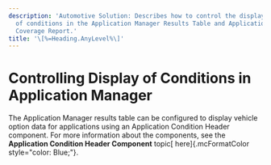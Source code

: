```yaml
---
description: 'Automotive Solution: Describes how to control the display
  of conditions in the Application Manager Results Table and Application
  Coverage Report.'
title: '\[%=Heading.AnyLevel%\]'
---
```


Controlling Display of Conditions in Application Manager
========================================================

The Application Manager results table can be configured to display
vehicle option data for applications using an Application Condition
Header component. For more information about the components, see the
**Application Condition Header Component** topic[ here]{.mcFormatColor
style="color: Blue;"}.
